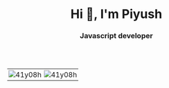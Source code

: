 <h1 align="center">Hi 👋, I'm Piyush</h1>
<h3 align="center">Javascript developer</h3>
<br/>
<br/>  
  
<table>
  <tr>
    <td style="border:none; padding: 3px" valign="top"><img src="https://github-readme-stats.vercel.app/api/top-langs?username=41y08h&show_icons=true&hide_border=true&locale=en&layout=compact" alt="41y08h" /></td>
    <td style="border:none; padding: 3px" valign="top"><img src="https://github-readme-stats.vercel.app/api?username=41y08h&show_icons=true&hide_border=true&locale=en" alt="41y08h" /></td>
  </tr>
</table>
